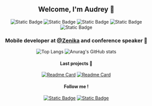 <div align="center">
  
## Welcome, I'm Audrey 👋

![Static Badge](https://img.shields.io/badge/Flutter-61C9F8)
![Static Badge](https://img.shields.io/badge/Dart-00579B)
![Static Badge](https://img.shields.io/badge/Android-A4C639)
![Static Badge](https://img.shields.io/badge/Kotlin-9D37F2)
![Static Badge](https://img.shields.io/badge/React-00DCFF)

### Mobile developer at <a href="https://www.zenika.com">@Zenika</a> and conference speaker 🎤
![Top Langs](https://github-readme-stats.vercel.app/api/top-langs/?username=audrey-gentili&hide=makefile,javascript&layout=donut)
![Anurag's GitHub stats](https://github-readme-stats.vercel.app/api?username=audrey-gentili&show_icons=true&hide=stars&hide_rank=true&line_height=34)

#### Last projects 🚀
[![Readme Card](https://github-readme-stats.vercel.app/api/pin/?username=olivierperez&repo=workshop-MostWanted&show_owner=true)](https://github.com/olivierperez/workshop-MostWanted)
[![Readme Card](https://github-readme-stats.vercel.app/api/pin/?username=audrey-gentili&repo=Objectif-Jetpack-Compose)](https://github.com/audrey-gentili/Objectif-Jetpack-Compose)

#### Follow me !

[![Static Badge](https://img.shields.io/badge/Twitter-000)](https://x.com/audreygentili)
[![Static Badge](https://img.shields.io/badge/LinkedIn-0B66C2)](https://www.linkedin.com/in/audrey-gentili/)

</div>
